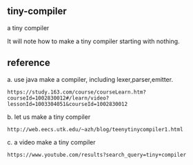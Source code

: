 ## tiny-compiler
a tiny compiler

It will note how to make a tiny compiler starting with nothing.







## reference
a. use java make a compiler, including lexer,parser,emitter.

    https://study.163.com/course/courseLearn.htm?courseId=1002830012#/learn/video?lessonId=1003304051&courseId=1002830012
b. let us make a tiny compiler

    http://web.eecs.utk.edu/~azh/blog/teenytinycompiler1.html

c. a video make a tiny compiler

    https://www.youtube.com/results?search_query=tiny+compiler
 
   